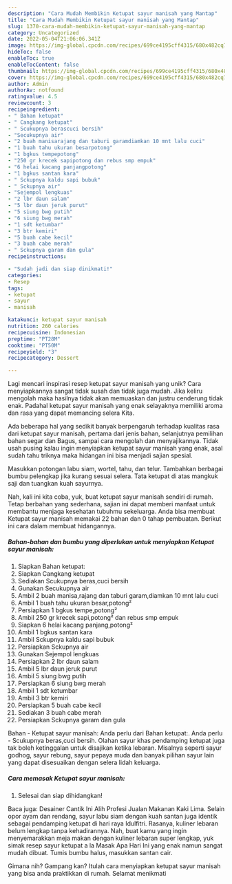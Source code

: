 ```yaml
---
description: "Cara Mudah Membikin Ketupat sayur manisah yang Mantap"
title: "Cara Mudah Membikin Ketupat sayur manisah yang Mantap"
slug: 1370-cara-mudah-membikin-ketupat-sayur-manisah-yang-mantap
category: Uncategorized
date: 2022-05-04T21:06:06.341Z
image: https://img-global.cpcdn.com/recipes/699ce4195cff4315/680x482cq70/ketupat-sayur-manisah-foto-resep-utama.jpg
hideToc: false
enableToc: true
enableTocContent: false
thumbnail: https://img-global.cpcdn.com/recipes/699ce4195cff4315/680x482cq70/ketupat-sayur-manisah-foto-resep-utama.jpg
cover: https://img-global.cpcdn.com/recipes/699ce4195cff4315/680x482cq70/ketupat-sayur-manisah-foto-resep-utama.jpg
author: Admin
authorAv: notfound
ratingvalue: 4.5
reviewcount: 3
recipeingredient:
- " Bahan ketupat"
- " Cangkang ketupat"
- " Scukupnya berascuci bersih"
- "Secukupnya air"
- "2 buah manisarajang dan taburi garamdiamkan 10 mnt lalu cuci"
- "1 buah tahu ukuran besarpotong"
- "1 bgkus tempepotong"
- "250 gr krecek sapipotong dan rebus smp empuk"
- "6 helai kacang panjangpotong"
- "1 bgkus santan kara"
- " Sckupnya kaldu sapi bubuk"
- " Sckupnya air"
- "Sejempol lengkuas"
- "2 lbr daun salam"
- "5 lbr daun jeruk purut"
- "5 siung bwg putih"
- "6 siung bwg merah"
- "1 sdt ketumbar"
- "3 btr kemiri"
- "5 buah cabe kecil"
- "3 buah cabe merah"
- " Sckupnya garam dan gula"
recipeinstructions:

- "Sudah jadi dan siap dinikmati!"
categories:
- Resep
tags:
- ketupat
- sayur
- manisah

katakunci: ketupat sayur manisah 
nutrition: 260 calories
recipecuisine: Indonesian
preptime: "PT28M"
cooktime: "PT50M"
recipeyield: "3"
recipecategory: Dessert

---
```





Lagi mencari inspirasi resep ketupat sayur manisah yang unik? Cara menyiapkannya sangat tidak susah dan tidak juga mudah. Jika keliru mengolah maka hasilnya tidak akan memuaskan dan justru cenderung tidak enak. Padahal ketupat sayur manisah yang enak selayaknya memiliki aroma dan rasa yang dapat memancing selera Kita.





Ada beberapa hal yang sedikit banyak berpengaruh terhadap kualitas rasa dari ketupat sayur manisah, pertama dari jenis bahan, selanjutnya pemilihan bahan segar dan Bagus, sampai cara mengolah dan menyajikannya. Tidak usah pusing kalau ingin menyiapkan ketupat sayur manisah yang enak,      asal sudah tahu triknya maka hidangan ini bisa menjadi sajian spesial.














Masukkan potongan labu siam, wortel, tahu, dan telur. Tambahkan berbagai bumbu pelengkap jika kurang sesuai selera. Tata ketupat di atas mangkuk saji dan tuangkan kuah sayurnya.






Nah, kali ini kita coba, yuk, buat ketupat sayur manisah sendiri di rumah. Tetap berbahan yang sederhana, sajian ini dapat memberi manfaat untuk membantu menjaga kesehatan tubuhmu sekeluarga. Anda bisa membuat Ketupat sayur manisah memakai 22 bahan dan 0 tahap pembuatan. Berikut ini cara dalam membuat hidangannya.

<!--inarticleads1-->

##### Bahan-bahan dan bumbu yang diperlukan untuk menyiapkan Ketupat sayur manisah:

1. Siapkan  Bahan ketupat:
1. Siapkan  Cangkang ketupat
1. Sediakan  Scukupnya beras,cuci bersih
1. Gunakan Secukupnya air
1. Ambil 2 buah manisa,rajang dan taburi garam,diamkan 10 mnt lalu cuci
1. Ambil 1 buah tahu ukuran besar,potong²
1. Persiapkan 1 bgkus tempe,potong²
1. Ambil 250 gr krecek sapi,potong² dan rebus smp empuk
1. Siapkan 6 helai kacang panjang,potong²
1. Ambil 1 bgkus santan kara
1. Ambil  Sckupnya kaldu sapi bubuk
1. Persiapkan  Sckupnya air
1. Gunakan Sejempol lengkuas
1. Persiapkan 2 lbr daun salam
1. Ambil 5 lbr daun jeruk purut
1. Ambil 5 siung bwg putih
1. Persiapkan 6 siung bwg merah
1. Ambil 1 sdt ketumbar
1. Ambil 3 btr kemiri
1. Persiapkan 5 buah cabe kecil
1. Sediakan 3 buah cabe merah
1. Persiapkan  Sckupnya garam dan gula


Bahan - Ketupat sayur manisah: Anda perlu dari Bahan ketupat:. Anda perlu - Scukupnya beras,cuci bersih. Olahan sayur khas pendamping ketupat juga tak boleh ketinggalan untuk disajikan ketika lebaran. Misalnya seperti sayur godhog, sayur rebung, sayur pepaya muda dan banyak pilihan sayur lain yang dapat disesuaikan dengan selera lidah keluarga. 

<!--inarticleads2-->

##### Cara memasak Ketupat sayur manisah:


1. Selesai dan siap dihidangkan!

Baca juga: Desainer Cantik Ini Alih Profesi Jualan Makanan Kaki Lima. Selain opor ayam dan rendang, sayur labu siam dengan kuah santan juga identik sebagai pendamping ketupat di hari raya Idulfitri. Rasanya, kuliner lebaran belum lengkap tanpa kehadirannya. Nah, buat kamu yang ingin menyemarakkan meja makan dengan kuliner lebaran super lengkap, yuk simak resep sayur ketupat a la Masak Apa Hari Ini yang enak namun sangat mudah dibuat. Tumis bumbu halus, masukkan santan cair. 

Gimana nih? Gampang kan? Itulah cara menyiapkan ketupat sayur manisah yang bisa anda praktikkan di rumah. Selamat menikmati
